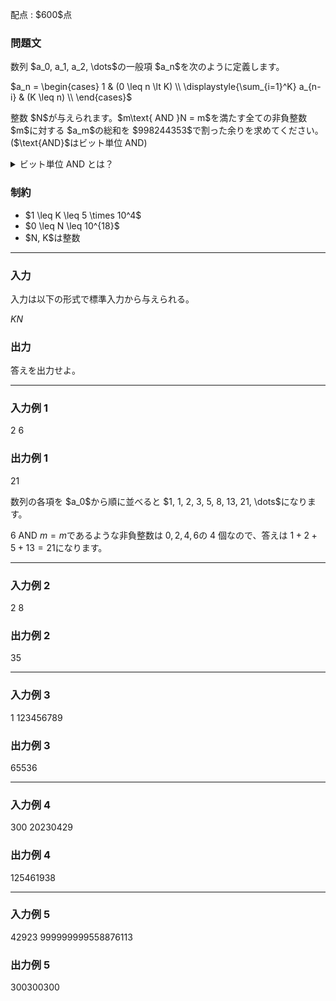 
<div>

<span>

<span>

<p>
配点 : $600$点
</p>

<div>

<section>

### **問題文**

<p>
数列 $a_0, a_1, a_2, \dots$の一般項 $a_n$を次のように定義します。
</p>

<div>
$a_n = \begin{cases} 1 & (0 \leq n \lt K) \\ \displaystyle{\sum_{i=1}^K} a_{n-i} & (K \leq n) \\ \end{cases}$
</div>

<p>



</p>

<p>
整数 $N$が与えられます。$m\text{ AND }N = m$を満たす全ての非負整数 $m$に対する $a_m$の総和を $998244353$で割った余りを求めてください。($\text{AND}$はビット単位 AND)
</p>

<details>

<summary>
ビット単位 AND とは？
</summary>
整数 $A,B$のビット単位 AND、$A\text{ AND }B$は以下のように定義されます。

・$A\text{ AND }B$を二進表記した際の $2^k$$(k \geq 0)$の位の数は、$A,B$を二進表記した際の $2^k$の位の数のうち両方が $1$であれば $1$、そうでなければ $0$である。


</details>

</section>

</div>

<div>

<section>

### **制約**

<ul>

<li>
$1 \leq K \leq 5 \times 10^4$
</li>

<li>
$0 \leq N \leq 10^{18}$
</li>

<li>
$N, K$は整数
</li>

</ul>

</section>

</div>

---

<div>

<div>

<section>

### **入力**

<p>
入力は以下の形式で標準入力から与えられる。
</p>

<div>

$K$$N$
</div>

</section>

</div>

<div>

<section>

### **出力**

<p>
答えを出力せよ。
</p>

</section>

</div>

</div>

---

<div>

<section>

### **入力例 1**

<div>

2 6

</div>

</section>

</div>

<div>

<section>

### **出力例 1**

<div>

21

</div>

<p>
数列の各項を $a_0$から順に並べると $1, 1, 2, 3, 5, 8, 13, 21, \dots$になります。

$6 \text{ AND } m = m$であるような非負整数は $0, 2, 4, 6$の 4 個なので、答えは $1 + 2 + 5 + 13 = 21$になります。
</p>

</section>

</div>

---

<div>

<section>

### **入力例 2**

<div>

2 8

</div>

</section>

</div>

<div>

<section>

### **出力例 2**

<div>

35

</div>

</section>

</div>

---

<div>

<section>

### **入力例 3**

<div>

1 123456789

</div>

</section>

</div>

<div>

<section>

### **出力例 3**

<div>

65536

</div>

</section>

</div>

---

<div>

<section>

### **入力例 4**

<div>

300 20230429

</div>

</section>

</div>

<div>

<section>

### **出力例 4**

<div>

125461938

</div>

</section>

</div>

---

<div>

<section>

### **入力例 5**

<div>

42923 999999999558876113

</div>

</section>

</div>

<div>

<section>

### **出力例 5**

<div>

300300300

</div>

</section>

</div>

</span>

</span>

</div>
